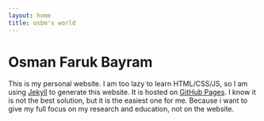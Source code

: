 ```yaml
---
layout: home
title: osbm's world
---
```



# Osman Faruk Bayram 

This is my personal website. I am too lazy to learn HTML/CSS/JS, so I am using [Jekyll](https://jekyllrb.com/) to generate this website. It is hosted on [GitHub Pages](https://pages.github.com/). I know it is not the best solution, but it is the easiest one for me. Because i want to give my full focus on my research and education, not on the website. 

